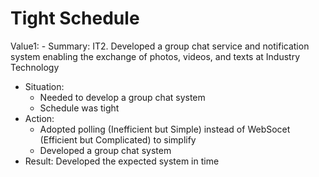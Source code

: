# Tight Schedule

Value1: - Summary: IT2. Developed a group chat service and notification system enabling the exchange of photos, videos, and texts at Industry Technology
- Situation:
  - Needed to develop a group chat system
  - Schedule was tight
- Action:
  - Adopted polling (Inefficient but Simple) instead of WebSocet (Efficient but Complicated) to simplify
  - Developed a group chat system
- Result: Developed the expected system in time